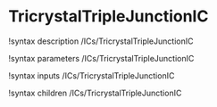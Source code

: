 <!-- MOOSE Documentation Stub: Remove this when content is added. -->

# TricrystalTripleJunctionIC
!syntax description /ICs/TricrystalTripleJunctionIC

!syntax parameters /ICs/TricrystalTripleJunctionIC

!syntax inputs /ICs/TricrystalTripleJunctionIC

!syntax children /ICs/TricrystalTripleJunctionIC
